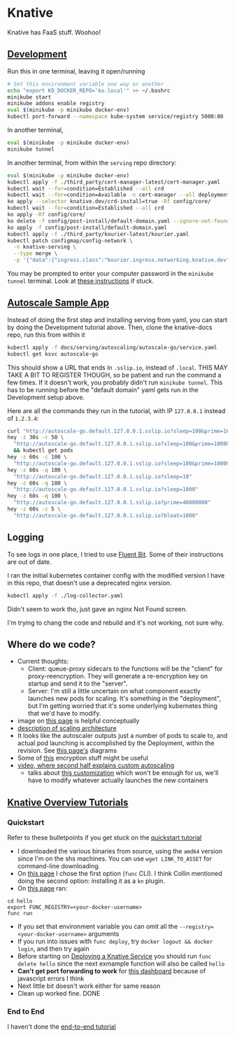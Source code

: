 # Knative
Knative has FaaS stuff. Woohoo!

## [Development](https://github.com/etclab/serving/DEVELOPMENT.md)

Run this in one terminal, leaving it open/running
```bash
# Set this environment variable one way or another
echo "export KO_DOCKER_REPO='ko.local'" >> ~/.bashrc
minikube start
minikube addons enable registry
eval $(minikube -p minikube docker-env)
kubectl port-forward --namespace kube-system service/registry 5000:80
```
In another terminal,
```bash
eval $(minikube -p minikube docker-env)
minikube tunnel
```
In another terminal, from within the `serving` repo directory:
```bash
eval $(minikube -p minikube docker-env)
kubectl apply -f ./third_party/cert-manager-latest/cert-manager.yaml
kubectl wait --for=condition=Established --all crd
kubectl wait --for=condition=Available -n cert-manager --all deployments
ko apply --selector knative.dev/crd-install=true -Rf config/core/
kubectl wait --for=condition=Established --all crd
ko apply -Rf config/core/
ko delete -f config/post-install/default-domain.yaml --ignore-not-found
ko apply -f config/post-install/default-domain.yaml
kubectl apply -f ./third_party/kourier-latest/kourier.yaml
kubectl patch configmap/config-network \
  -n knative-serving \
  --type merge \
  -p '{"data":{"ingress.class":"kourier.ingress.networking.knative.dev"}}'
```
You may be prompted to enter your computer password in the `minikube tunnel` terminal.
Look at [these instructions](https://github.com/etclab/serving/DEVELOPMENT.md) if stuck.

## [Autoscale Sample App](https://knative.dev/docs/serving/autoscaling/autoscale-go/)
Instead of doing the first step and installing serving from yaml, you can start by doing the Development tutorial above.
Then, clone the knative-docs repo, run this from within it
```bash
kubectl apply -f docs/serving/autoscaling/autoscale-go/service.yaml
kubectl get ksvc autoscale-go
```
This should show a URL that ends in `.sslip.io`, instead of `.local`.
THIS MAY TAKE A BIT TO REGISTER THOUGH, so be patient and run the command a few times.
If it doesn't work, you probably didn't run `minikube tunnel`.
This has to be running before the "default domain" yaml gets run in the Development setup above.

Here are all the commands they run in the tutorial, with IP `127.0.0.1` instead of `1.2.3.4`:
```bash
curl "http://autoscale-go.default.127.0.0.1.sslip.io?sleep=100&prime=10000&bloat=5"
hey -z 30s -c 50 \
  "http://autoscale-go.default.127.0.0.1.sslip.io?sleep=100&prime=10000&bloat=5" \
  && kubectl get pods
hey -z 60s -c 100 \
  "http://autoscale-go.default.127.0.0.1.sslip.io?sleep=100&prime=10000&bloat=5"
hey -z 60s -q 100 \
  "http://autoscale-go.default.127.0.0.1.sslip.io?sleep=10"
hey -z 60s -q 100 \
  "http://autoscale-go.default.127.0.0.1.sslip.io?sleep=1000"
hey -z 60s -q 100 \
  "http://autoscale-go.default.127.0.0.1.sslip.io?prime=40000000"
hey -z 60s -c 5 \
  "http://autoscale-go.default.127.0.0.1.sslip.io?bloat=1000"
```

## Logging
To see logs in one place, I tried to use [Fluent Bit](https://knative.dev/docs/serving/observability/logging/collecting-logs/#procedure). Some of their instructions are out of date.

I ran the initial kubernetes container config with the modified version I have in this repo, that doesn't use a deprecated nginx version.
```bash
kubectl apply -f ./log-collector.yaml
```

Didn't seem to work tho, just gave an nginx Not Found screen.

I'm trying to chang the code and rebuild and it's not working, not sure why.


## Where do we code?
- Current thoughts:
    - Client: queue-proxy sidecars to the functions will be the "client" for proxy-reencryption. They will generate a re-encryption key on startup and send it to the "server".
    - Server: I'm still a little uncertain on what component exactly launches new pods for scaling.
      It's something in the "deployment", but I'm getting worried that it's some underlying kubernetes thing that we'd have to modify.
- image on [this page](https://knative.dev/docs/serving/request-flow/) is helpful conceptually
- [description of scaling architecture](https://knative.dev/docs/serving/request-flow/#scale-from-zero)
- It looks like the autoscaler outputs just a number of pods to scale to, and actual pod launching is accomplished by the Deployment, within the revision. See [this page's](https://github.com/knative/serving/blob/main/docs/scaling/SYSTEM.md) diagrams
- Some of [this](https://github.com/knative/serving/blob/main/docs/encryption/knative-encryption.md) encryption stuff might be useful
- [video, where second half explains custom autoscaling](https://www.youtube.com/watch?v=OPSIPr-Cybs)
    - talks about [this customization](https://knative.dev/docs/serving/autoscaling/autoscale-go/#customization) which won't be enough for us, we'll have to modify whatever actually launches the new containers

## [Knative Overview Tutorials](https://knative.dev/docs/getting-started/tutorial/)

### Quickstart
Refer to these bulletpoints if you get stuck on the [quickstart tutorial](https://knative.dev/docs/getting-started/)
- I downloaded the various binaries from source, using the `amd64` version since I'm on the shs machines.
You can use `wget LINK_TO_ASSET` for command-line downloading.
- On [this page](https://knative.dev/docs/getting-started/install-func/) I chose the first option (`func` CLI).
I think Collin mentioned doing the second option: installing it as a `kn` plugin.
- On [this page](https://knative.dev/docs/getting-started/build-run-deploy-func/#procedure) ran:
```
cd hello
export FUNC_REGISTRY=<your-docker-username>
func run
```
- If you set that environment variable you can omit all the `--registry=<your-docker-username>` arguments
- If you run into issues with `func deploy`, try `docker logout && docker login`, and then try again
- Before starting on [Deploying a Knative Service](https://knative.dev/docs/getting-started/first-service/) you should run `func delete hello` since the next exmample function will also be called `hello`
- __Can't get port forwarding to work__ for [this dashboard](https://knative.dev/docs/getting-started/first-source/#examining-the-cloudevents-player) because of javascript errors I think
- Next little bit doesn't work either for same reason
- Clean up worked fine. DONE

### End to End
I haven't done the [end-to-end tutorial](https://knative.dev/docs/bookstore/page-0/welcome-knative-bookstore-tutorial/)


